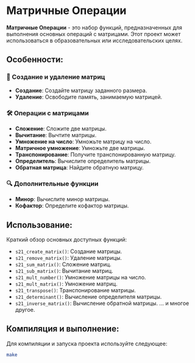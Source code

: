 # Матричные Операции

**Матричные Операции** - это набор функций, предназначенных для выполнения основных операций с матрицами. Этот проект может использоваться в образовательных или исследовательских целях.

## Особенности:

### 🚀 Создание и удаление матриц

- **Создание**: Создайте матрицу заданного размера.
- **Удаление**: Освободите память, занимаемую матрицей.

### 🛠 Операции с матрицами

- **Сложение**: Сложите две матрицы.
- **Вычитание**: Вычтите матрицы.
- **Умножение на число**: Умножьте матрицу на число.
- **Матричное умножение**: Умножьте две матрицы.
- **Транспонирование**: Получите транспонированную матрицу.
- **Определитель**: Вычислите определитель матрицы.
- **Обратная матрица**: Найдите обратную матрицу.

### 🔍 Дополнительные функции

- **Минор**: Вычислите минор матрицы.
- **Кофактор**: Определите кофактор матрицы.

## Использование:

Краткий обзор основных доступных функций:

- `s21_create_matrix()`: Создание матрицы.
- `s21_remove_matrix()`: Удаление матрицы.
- `s21_sum_matrix()`: Сложение матриц.
- `s21_sub_matrix()`: Вычитание матриц.
- `s21_mult_number()`: Умножение матрицы на число.
- `s21_mult_matrix()`: Умножение матриц.
- `s21_transpose()`: Транспонирование матрицы.
- `s21_determinant()`: Вычисление определителя матрицы.
- `s21_inverse_matrix()`: Вычисление обратной матрицы.
... и многое другое.

## Компиляция и выполнение:

Для компиляции и запуска проекта используйте следующее:

```bash
make
